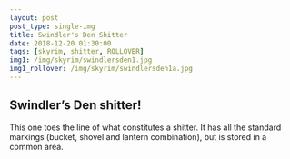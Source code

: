 ```yaml
---
layout: post
post_type: single-img
title: Swindler's Den Shitter
date: 2018-12-20 01:30:00
tags: [skyrim, shitter, ROLLOVER]
img1: /img/skyrim/swindlersden1.jpg
img1_rollover: /img/skyrim/swindlersden1a.jpg
---
```

## Swindler’s Den shitter!

This one toes the line of what constitutes a shitter. It has all the standard markings (bucket, shovel and lantern combination), but is stored in a common area.
